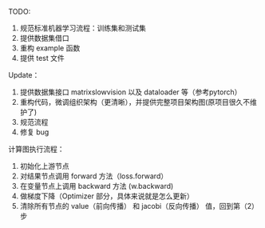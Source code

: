 TODO:

1. 规范标准机器学习流程：训练集和测试集
2. 提供数据集借口
3. 重构 example 函数
4. 提供 test 文件

Update：

1. 提供数据集接口 matrixslowvision 以及 dataloader 等（参考pytorch）
2. 重构代码，微调组织架构（更清晰），并提供完整项目架构图(原项目很久不维护了)
3. 规范流程
4. 修复 bug

计算图执行流程：

1. 初始化上游节点
2. 对结果节点调用 forward 方法（loss.forward）
3. 在变量节点上调用 backward 方法 (w.backward)
4. 做梯度下降（Optimizer 部分，具体来说就是怎么更新）
5. 清除所有节点的 value（前向传播） 和 jacobi（反向传播） 值，回到第（2）步
